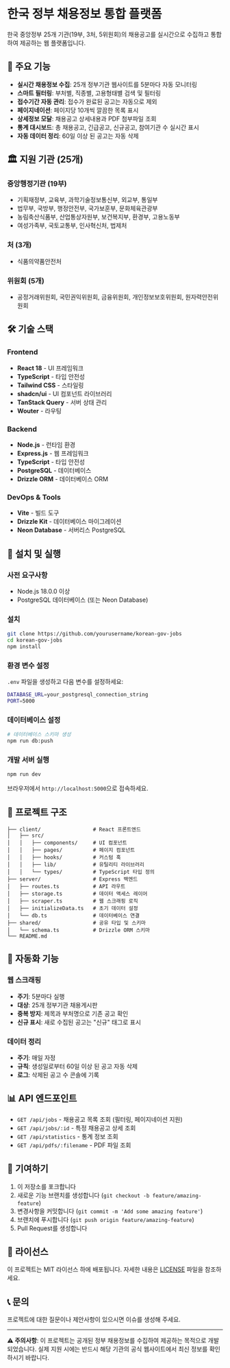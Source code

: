 # 한국 정부 채용정보 통합 플랫폼

한국 중앙정부 25개 기관(19부, 3처, 5위원회)의 채용공고를 실시간으로 수집하고 통합하여 제공하는 웹 플랫폼입니다.

## 🌟 주요 기능

- **실시간 채용정보 수집**: 25개 정부기관 웹사이트를 5분마다 자동 모니터링
- **스마트 필터링**: 부처별, 직종별, 고용형태별 검색 및 필터링
- **접수기간 자동 관리**: 접수가 완료된 공고는 자동으로 제외
- **페이지네이션**: 페이지당 10개씩 깔끔한 목록 표시
- **상세정보 모달**: 채용공고 상세내용과 PDF 첨부파일 조회
- **통계 대시보드**: 총 채용공고, 긴급공고, 신규공고, 참여기관 수 실시간 표시
- **자동 데이터 정리**: 60일 이상 된 공고는 자동 삭제

## 🏛️ 지원 기관 (25개)

### 중앙행정기관 (19부)
- 기획재정부, 교육부, 과학기술정보통신부, 외교부, 통일부
- 법무부, 국방부, 행정안전부, 국가보훈부, 문화체육관광부
- 농림축산식품부, 산업통상자원부, 보건복지부, 환경부, 고용노동부
- 여성가족부, 국토교통부, 인사혁신처, 법제처

### 처 (3개)
- 식품의약품안전처

### 위원회 (5개)
- 공정거래위원회, 국민권익위원회, 금융위원회, 개인정보보호위원회, 원자력안전위원회

## 🛠️ 기술 스택

### Frontend
- **React 18** - UI 프레임워크
- **TypeScript** - 타입 안전성
- **Tailwind CSS** - 스타일링
- **shadcn/ui** - UI 컴포넌트 라이브러리
- **TanStack Query** - 서버 상태 관리
- **Wouter** - 라우팅

### Backend
- **Node.js** - 런타임 환경
- **Express.js** - 웹 프레임워크
- **TypeScript** - 타입 안전성
- **PostgreSQL** - 데이터베이스
- **Drizzle ORM** - 데이터베이스 ORM

### DevOps & Tools
- **Vite** - 빌드 도구
- **Drizzle Kit** - 데이터베이스 마이그레이션
- **Neon Database** - 서버리스 PostgreSQL

## 🚀 설치 및 실행

### 사전 요구사항
- Node.js 18.0.0 이상
- PostgreSQL 데이터베이스 (또는 Neon Database)

### 설치
```bash
git clone https://github.com/yourusername/korean-gov-jobs
cd korean-gov-jobs
npm install
```

### 환경 변수 설정
`.env` 파일을 생성하고 다음 변수를 설정하세요:
```bash
DATABASE_URL=your_postgresql_connection_string
PORT=5000
```

### 데이터베이스 설정
```bash
# 데이터베이스 스키마 생성
npm run db:push
```

### 개발 서버 실행
```bash
npm run dev
```

브라우저에서 `http://localhost:5000`으로 접속하세요.

## 📁 프로젝트 구조

```
├── client/                 # React 프론트엔드
│   ├── src/
│   │   ├── components/     # UI 컴포넌트
│   │   ├── pages/          # 페이지 컴포넌트
│   │   ├── hooks/          # 커스텀 훅
│   │   ├── lib/            # 유틸리티 라이브러리
│   │   └── types/          # TypeScript 타입 정의
├── server/                 # Express 백엔드
│   ├── routes.ts           # API 라우트
│   ├── storage.ts          # 데이터 액세스 레이어
│   ├── scraper.ts          # 웹 스크래핑 로직
│   ├── initializeData.ts   # 초기 데이터 설정
│   └── db.ts               # 데이터베이스 연결
├── shared/                 # 공유 타입 및 스키마
│   └── schema.ts           # Drizzle ORM 스키마
└── README.md
```

## 🔄 자동화 기능

### 웹 스크래핑
- **주기**: 5분마다 실행
- **대상**: 25개 정부기관 채용게시판
- **중복 방지**: 제목과 부처명으로 기존 공고 확인
- **신규 표시**: 새로 수집된 공고는 "신규" 태그로 표시

### 데이터 정리
- **주기**: 매일 자정
- **규칙**: 생성일로부터 60일 이상 된 공고 자동 삭제
- **로그**: 삭제된 공고 수 콘솔에 기록

## 📊 API 엔드포인트

- `GET /api/jobs` - 채용공고 목록 조회 (필터링, 페이지네이션 지원)
- `GET /api/jobs/:id` - 특정 채용공고 상세 조회
- `GET /api/statistics` - 통계 정보 조회
- `GET /api/pdfs/:filename` - PDF 파일 조회

## 🤝 기여하기

1. 이 저장소를 포크합니다
2. 새로운 기능 브랜치를 생성합니다 (`git checkout -b feature/amazing-feature`)
3. 변경사항을 커밋합니다 (`git commit -m 'Add some amazing feature'`)
4. 브랜치에 푸시합니다 (`git push origin feature/amazing-feature`)
5. Pull Request를 생성합니다

## 📝 라이선스

이 프로젝트는 MIT 라이선스 하에 배포됩니다. 자세한 내용은 [LICENSE](LICENSE) 파일을 참조하세요.

## 📞 문의

프로젝트에 대한 질문이나 제안사항이 있으시면 이슈를 생성해 주세요.

---

**⚠️ 주의사항**: 이 프로젝트는 공개된 정부 채용정보를 수집하여 제공하는 목적으로 개발되었습니다. 실제 지원 시에는 반드시 해당 기관의 공식 웹사이트에서 최신 정보를 확인하시기 바랍니다.